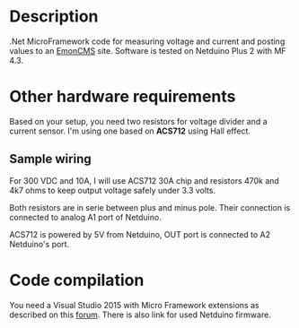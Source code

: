 # Description

.Net MicroFramework code for measuring voltage and current and posting values to an [EmonCMS](http://emoncms.org) site. Software is tested on Netduino Plus 2 with MF 4.3.

# Other hardware requirements

Based on your setup, you need two resistors for voltage divider and a current sensor. I'm using one based on **ACS712** using Hall effect.

## Sample wiring

For 300 VDC and 10A, I will use ACS712 30A chip and resistors 470k and 4k7 ohms to keep output voltage safely under 3.3 volts. 

Both resistors are in serie between plus and minus pole. Their connection is connected to analog A1 port of Netduino.

ACS712 is powered by 5V from Netduino, OUT port is connected to A2 Netduino's port.

# Code compilation

You need a Visual Studio 2015 with Micro Framework extensions as described on this [forum](http://forums.netduino.com/index.php?/topic/11816-netduino-plus-2-firmware-v432-update-1/). There is also link for used Netduino firmware.